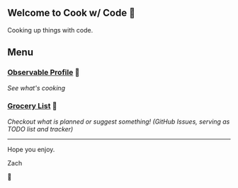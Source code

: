 ## Welcome to Cook w/ Code 👋

Cooking up things with code.

## Menu

### **[Observable Profile](https://observablehq.com/@cookwcode)** 🍳
*See what's cooking*
### **[Grocery List](https://github.com/cookwcode/grocery-list/issues)** 📒
*Checkout what is planned or suggest something! (GitHub Issues, serving as TODO list and tracker)*

---

Hope you enjoy.

Zach

💛
